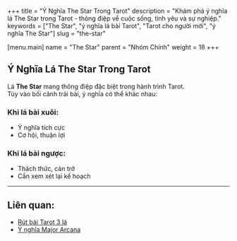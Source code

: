 +++
title = "Ý Nghĩa The Star Trong Tarot"
description = "Khám phá ý nghĩa lá The Star trong Tarot - thông điệp về cuộc sống, tình yêu và sự nghiệp."
keywords = ["The Star", "ý nghĩa lá bài Tarot", "Tarot cho người mới", "ý nghĩa The Star"]
slug = "the-star"

[menu.main]
name = "The Star"
parent = "Nhóm Chính"
weight = 18
+++

## Ý Nghĩa Lá The Star Trong Tarot

Lá **The Star** mang thông điệp đặc biệt trong hành trình Tarot.  
Tùy vào bối cảnh trải bài, ý nghĩa có thể khác nhau:

### Khi lá bài xuôi:
- Ý nghĩa tích cực  
- Cơ hội, thuận lợi  

### Khi lá bài ngược:
- Thách thức, cản trở  
- Cần xem xét lại kế hoạch  

---

## Liên quan:
- [Rút bài Tarot 3 lá](../../)
- [Ý nghĩa Major Arcana](../)
